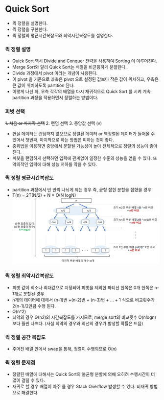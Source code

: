 # Quick Sort
- 퀵 정렬을 설명한다.
- 퀵 정렬을 구현한다.
- 퀵 정렬의 평균시간복잡도와 최악시간복잡도를 설명한다. 

### 퀵 정렬 설명
- Quick Sort 역시 Divide and Conquer 전략을 사용하여 Sorting 이 이루어진다.
- Merge Sort와 달리 Quick Sort는 배열을 비균등하게 분할한다. 
- Divide 과정에서 pivot 이라는 개념이 사용된다. 
- 이 pivot 을 기준으로 좌측은 pivot 으로 설정된 값보다 작은 값이 위치하고, 우측은 큰 값이 위치하도록 partition 된다. 
- 이렇게 나뉜 좌, 우측 각각의 배열을 다시 재귀적으로 Quick Sort 를 시켜 계속 partition 과정을 적용하면서 정렬하는 방법이다.

### 피벗 선택
~~1. 처음 or 마지막 선택~~
2. 랜덤 선택
3. 중앙값 선택 (v)
- 현실 데이터는 랜덤하지 않으므로 정렬된 데이터 or 역정렬된 데이터가 들어올 수 있어서 첫번째, 마지막으로 하는 방법은 피하는 것이 좋다.
- 중위법을 이용하면 중앙에서 분할될 가능성이 높아 전체적으로 정렬의 성능이 좋아진다.
- 피봇을 랜덤하게 선택하면 입력에 관계없이 일정한 수준의 성능을 얻을 수 있다. 또 악의적인 입력에 대해 성능 저하를 막을 수 있다.

### 퀵 정렬 평균시간복잡도
- partition 과정에서 반 반씩 나뉘게 되는 경우 즉, 균형 잡힌 분할을 잡혔을 경우
- T(n) = 2T(N/2) + N = O(N logN)
![ex_screenshot](./img/quicksortT.png)

### 퀵 정렬 최악시간복잡도
- 피벗 값이 최소나 최대값으로 지정되어 피벗을 제외한 파티션 한쪽은 0개 한쪽은 n-1개로 분할된 경우.
- n개의 데이터에 대해서 (n-1)번 +(n-2)번 + (n-3)번 + ... + 1 식으로 비교횟수가 2(n-1)/2만큼 수행 된다.
- O(n^2)
- 최악의 경우 Θ(n2)의 시간복잡도를 가지므로, merge sort의 비교횟수 O(nlogn)보다 훨씬 나쁘다. (사실 최악의 경우와 최선의 경우가 발생할 확률은 드뭄)

### 퀵 정렬 공간 복잡도
- 주어진 배열 안에서 swap을 통해, 정렬이 수행되므로 O(n)

### 퀵 정렬 문제점
- 정렬된 배열에 대해서는 Quick Sort의 불균형 분할에 의해 오히려 수행시간이 더 많이 걸릴 수 있다.
- 재귀로 할 경우 배열이 아주 클 경우 Stack Overflow 발생할 수 있다. 비재귀 방법으로 해결한다.
